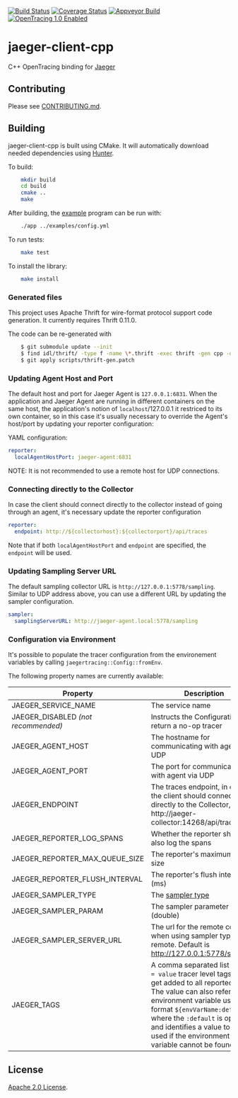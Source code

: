 [![Build Status][ci-img]][ci] [![Coverage Status][cov-img]][cov] [![Appveyor Build][appveyor]][appveyor] [![OpenTracing 1.0 Enabled][ot-img]][ot-url]

# jaeger-client-cpp
C++ OpenTracing binding for [Jaeger](https://www.jaegertracing.io/)

## Contributing

Please see [CONTRIBUTING.md](CONTRIBUTING.md).

## Building

jaeger-client-cpp is built using CMake. It will automatically download
needed dependencies using [Hunter](https://docs.hunter.sh/en/latest/).

To build:

```bash
    mkdir build
    cd build
    cmake ..
    make
```

After building, the [example](./examples/App.cpp) program can be run
with:

```bash
    ./app ../examples/config.yml
```

To run tests:

```bash
    make test
```

To install the library:

```bash
    make install
```

### Generated files

This project uses Apache Thrift for wire-format protocol support code
generation. It currently requires Thrift 0.11.0.

The code can be re-generated with

```bash
    $ git submodule update --init
    $ find idl/thrift/ -type f -name \*.thrift -exec thrift -gen cpp -out src/jaegertracing/thrift-gen {} \;
    $ git apply scripts/thrift-gen.patch
```

### Updating Agent Host and Port

The default host and port for Jaeger Agent is `127.0.0.1:6831`. When the application and Jaeger Agent are running in different containers on the same host, the application's notion of `localhost`/127.0.0.1 it restriced to its own container, so in this case it's usually necessary to override the Agent's host/port by updating your reporter configuration:

YAML configuration:

```yml
reporter:
  localAgentHostPort: jaeger-agent:6831
```

NOTE: It is not recommended to use a remote host for UDP connections.

### Connecting directly to the Collector

In case the client should connect directly to the collector instead of going through an agent, it's necessary update the reporter configuration

```yml
reporter:
  endpoint: http://${collectorhost}:${collectorport}/api/traces
```

Note that if both `localAgentHostPort` and `endpoint` are specified, the `endpoint` will be used.

### Updating Sampling Server URL

The default sampling collector URL is `http://127.0.0.1:5778/sampling`. Similar to UDP address above, you can use a different URL by updating the sampler configuration.

```yml
sampler:
  samplingServerURL: http://jaeger-agent.local:5778/sampling
```

### Configuration via Environment

It's possible to populate the tracer configuration from the environement variables by calling `jaegertracing::Config::fromEnv`.

The following property names are currently available:

Property | Description
--- | ---
JAEGER_SERVICE_NAME | The service name
JAEGER_DISABLED _(not recommended)_ | Instructs the Configuration to return a no-op tracer
JAEGER_AGENT_HOST | The hostname for communicating with agent via UDP
JAEGER_AGENT_PORT | The port for communicating with agent via UDP
JAEGER_ENDPOINT | The traces endpoint, in case the client should connect directly to the Collector, like http://jaeger-collector:14268/api/traces
JAEGER_REPORTER_LOG_SPANS | Whether the reporter should also log the spans
JAEGER_REPORTER_MAX_QUEUE_SIZE | The reporter's maximum queue size
JAEGER_REPORTER_FLUSH_INTERVAL | The reporter's flush interval (ms)
JAEGER_SAMPLER_TYPE | The [sampler type](https://www.jaegertracing.io/docs/latest/sampling/#client-sampling-configuration)
JAEGER_SAMPLER_PARAM | The sampler parameter (double)
JAEGER_SAMPLER_SERVER_URL | The url for the remote conf when using sampler type remote. Default is http://127.0.0.1:5778/sampling
JAEGER_TAGS | A comma separated list of `name = value` tracer level tags, which get added to all reported spans. The value can also refer to an environment variable using the format `${envVarName:default}`, where the `:default` is optional, and identifies a value to be used if the environment variable cannot be found

## License

[Apache 2.0 License](./LICENSE).

[ci-img]: https://travis-ci.org/jaegertracing/jaeger-client-cpp.svg?branch=master
[ci]: https://travis-ci.org/jaegertracing/jaeger-client-cpp
[appveyor]: https://ci.appveyor.com/api/projects/status/bu992qd3y9bpwe7u?svg=true
[cov-img]: https://codecov.io/gh/jaegertracing/jaeger-client-cpp/branch/master/graph/badge.svg
[cov]: https://codecov.io/gh/jaegertracing/jaeger-client-cpp
[ot-img]: https://img.shields.io/badge/OpenTracing--1.0-enabled-blue.svg
[ot-url]: http://opentracing.io
